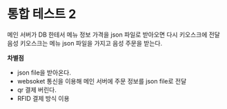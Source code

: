 # 통합 테스트 2 
메인 서버가 DB 한테서 메뉴 정보 가격을 json 파일로 받아오면 다시 키오스크에 전달
음성 키오스크는 메뉴 json 파일을 가지고 음성 주문을 받는다.

**차별점**
* json file을 받아온다.
* websoket 통신을 이용해 메인 서버에 주문 정보를 json file로 전달
* qr 결제 버린다.
* RFID 결제 방식 이용